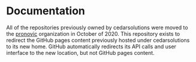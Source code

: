 # Documentation

All of the repositories previously owned by cedarsolutions were moved to the
[pronovic](https://github.com/pronovic) organization in October of 2020.  This
repository exists to redirect the GitHub pages content previously hosted under
cedarsolutions to its new home.  GitHub automatically redirects
its API calls and user interface to the new location, but not GitHub pages
content.
